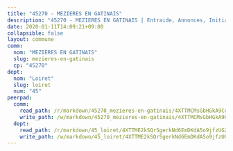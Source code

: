 ```yaml
---
title: "45270 - MEZIERES EN GATINAIS"
description: "45270 - MEZIERES EN GATINAIS | Entraide, Annonces, Initiatives"
date: 2020-01-11T14:09:21+09:00
collapsible: false
layout: commune
comm:
  nom: "MEZIERES EN GATINAIS"
  slug: mezieres-en-gatinais
  cp: "45270"
dept:
  nom: "Loiret"
  slug: loiret
  num: "45"
peerpad:
  comm:
    read_path: /r/markdown/45270_mezieres-en-gatinais/4XTTMCMsGbHGkA9CumM3mg5n84zTr4KrXfcFCbQCXGkhzykc4
    write_path: /w/markdown/45270_mezieres-en-gatinais/4XTTMCMsGbHGkA9CumM3mg5n84zTr4KrXfcFCbQCXGkhzykc4-K3TgTrBZB9cuVHFTLfFZf7MukXbegoyNLCtv4jyCUufNdbhLwmJffPHWT1nSAk2cKda6yKgzUL2QF4N9t1RvdgnEwq1AYUnNB4fdL648r2uf9LiX7h67uSK9NUxYe5T3ge84rQLC
  dept:
    read_path: /r/markdown/45_loiret/4XTTME2kSQrSgerkNd6EmDKdA5o9jfzUG2SAG8C2qVYb3YXN4
    write_path: /w/markdown/45_loiret/4XTTME2kSQrSgerkNd6EmDKdA5o9jfzUG2SAG8C2qVYb3YXN4-K3TgULpEDoP6p5UphGUnEGQQDb2AQTj81Z2trE1ZVsdtBZSXUbkVLE9oEias3DdMz5vmgxRH8ErfnuyVj2VYfJxxhBMoq5ZxQCDrb2jTVFkww5uEThgDKwT8pF9LfJGTpqNraKjJ
---
```


